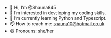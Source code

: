 - 👋 Hi, I’m @Shauna845
- 👀 I’m interested in developing my coding skills.
- 🌱 I’m currently learning Python and Typescript.
- 📫 How to reach me: shauna10@hotmail.co.uk
- 😄 Pronouns: she/her
